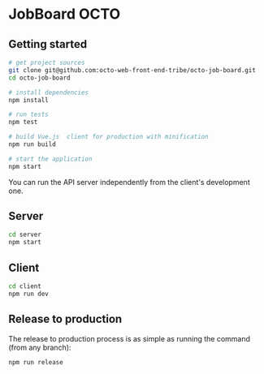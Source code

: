 # JobBoard OCTO

## Getting started

```bash
# get project sources
git clone git@github.com:octo-web-front-end-tribe/octo-job-board.git
cd octo-job-board

# install dependencies
npm install

# run tests
npm test

# build Vue.js  client for production with minification
npm run build

# start the application
npm start
```

You can run the API server independently from the client's development one.

## Server

```bash
cd server
npm start
```

## Client

```bash
cd client
npm run dev
```

## Release to production

The release to production process is as simple as running the command (from any branch):

```bash
npm run release
```
